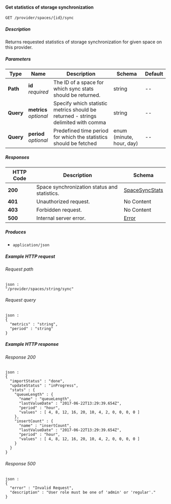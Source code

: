 
<a name="get_provider_space_sync_stats"></a>
#### Get statistics of storage synchronization
```
GET /provider/spaces/{id}/sync
```


##### Description
Returns requested statistics of storage synchronization for given space on this provider.


##### Parameters

|Type|Name|Description|Schema|Default|
|---|---|---|---|---|
|**Path**|**id**  <br>*required*|The ID of a space for which sync stats should be returned.|string|--|
|**Query**|**metrics**  <br>*optional*|Specify which statistic metrics should be returned - strings delimited with comma|string|--|
|**Query**|**period**  <br>*optional*|Predefined time period for which the statistics should be fetched|enum (minute, hour, day)|--|


##### Responses

|HTTP Code|Description|Schema|
|---|---|---|
|**200**|Space synchronization status and statistics.|[SpaceSyncStats](../definitions/SpaceSyncStats.md#spacesyncstats)|
|**401**|Unauthorized request.|No Content|
|**403**|Forbidden request.|No Content|
|**500**|Internal server error.|[Error](../definitions/Error.md#error)|


##### Produces

* `application/json`


##### Example HTTP request

###### Request path
```
json :
"/provider/spaces/string/sync"
```


###### Request query
```
json :
{
  "metrics" : "string",
  "period" : "string"
}
```


##### Example HTTP response

###### Response 200
```
json :
{
  "importStatus" : "done",
  "updateStatus" : "inProgress",
  "stats" : {
    "queueLength" : {
      "name" : "queueLength",
      "lastValueDate" : "2017-06-22T13:29:39.654Z",
      "period" : "hour",
      "values" : [ 4, 8, 12, 16, 20, 10, 4, 2, 0, 0, 0, 0 ]
    },
    "insertCount" : {
      "name" : "insertCount",
      "lastValueDate" : "2017-06-22T13:29:39.654Z",
      "period" : "hour",
      "values" : [ 4, 8, 12, 16, 20, 10, 4, 2, 0, 0, 0, 0 ]
    }
  }
}
```


###### Response 500
```
json :
{
  "error" : "Invalid Request",
  "description" : "User role must be one of 'admin' or 'regular'."
}
```



